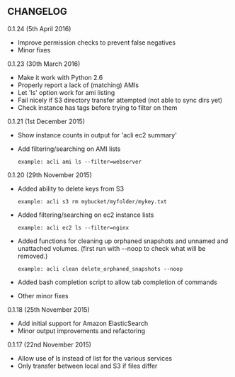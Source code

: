 CHANGELOG
---------
0.1.24 (5th April 2016)

- Improve permission checks to prevent false negatives
- Minor fixes

0.1.23 (30th March 2016)

- Make it work with Python 2.6
- Properly report a lack of (matching) AMIs
- Let 'ls' option work for ami listing
- Fail nicely if S3 directory transfer attempted (not able to sync dirs yet)
- Check instance has tags before trying to filter on them

0.1.21 (1st December 2015)

- Show instance counts in output for 'acli ec2 summary'

- Add filtering/searching on AMI lists

    `example: acli ami ls --filter=webserver`

0.1.20 (29th November 2015)

- Added ability to delete keys from S3

    `example: acli s3 rm mybucket/myfolder/mykey.txt`

- Added filtering/searching on ec2 instance lists

    `example: acli ec2 ls --filter=nginx`

- Added functions for cleaning up orphaned snapshots and unnamed and unattached volumes. (first run with --noop to check what will be removed.)

    `example: acli clean delete_orphaned_snapshots --noop`

- Added bash completion script to allow tab completion of commands
- Other minor fixes

0.1.18 (25th November 2015)

- Add initial support for Amazon ElasticSearch
- Minor output improvements and refactoring

0.1.17 (22nd November 2015)

- Allow use of ls instead of list for the various services
- Only transfer between local and S3 if files differ
